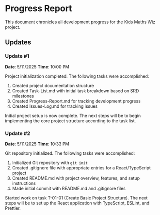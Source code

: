 # Progress Report

This document chronicles all development progress for the Kids Maths Wiz project.

## Updates

### Update #1
**Date**: 5/11/2025
**Time**: 10:00 PM

Project initialization completed. The following tasks were accomplished:

1. Created project documentation structure
2. Created Task-List.md with initial task breakdown based on SRD milestones
3. Created Progress-Report.md for tracking development progress
4. Created Issues-Log.md for tracking issues

Initial project setup is now complete. The next steps will be to begin implementing the core project structure according to the task list.

### Update #2
**Date**: 5/11/2025
**Time**: 10:33 PM

Git repository initialized. The following tasks were accomplished:

1. Initialized Git repository with `git init`
2. Created .gitignore file with appropriate entries for a React/TypeScript project
3. Created README.md with project overview, features, and setup instructions
4. Made initial commit with README.md and .gitignore files

Started work on task T-01-01 (Create Basic Project Structure). The next steps will be to set up the React application with TypeScript, ESLint, and Prettier.